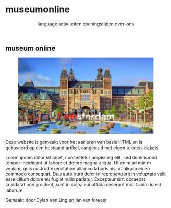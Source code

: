 # museumonline
<!DOCTYPE html>
<html lang="nl">

<head>
    <meta charset="UTF-8">
    <meta http-equiv="X-UA-Compatible" content="IE=edge">
    <meta name="viewport" content="width=device-width, initial-scale=1.0">
    <link rel="stylesheet" href="style.css">
    <title>museum online</title>
</head>

<body>
    <header>
        <p>language activiteiten openingstijden over-ons</p>
    </header>
    <article>
        <H1>museum online</H1>  
        <figure>
            <img src="images/amsterdam.png" alt="">
        </figure>    
        <p>Deze website is gemaakt voor het aanleren van basis HTML en is gebaseerd op een bestaand artikel,
             aangevuld met eigen teksten. <a href="https://www.rijksmuseum.nl/nl/tickets/artikelen">tickets</a>
            </p>
            <p>Lorem ipsum dolor sit amet, consectetur adipiscing elit, sed do eiusmod tempor incididunt ut labore et dolore magna aliqua. Ut enim ad minim veniam, quis nostrud exercitation ullamco laboris nisi ut aliquip ex ea commodo consequat. Duis aute irure dolor in reprehenderit in voluptate velit esse cillum dolore eu fugiat nulla pariatur. Excepteur sint occaecat cupidatat non proident, sunt in culpa qui officia deserunt mollit anim id est laborum.</p>
    </article>
    <footer>
        <p>Gemaakt door Dylan van Ling en jan van foreest</p>
    </footer>
</body>

</html>
